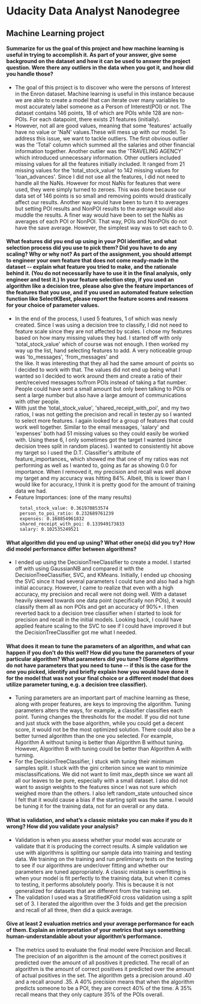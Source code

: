 # Udacity Data Analyst Nanodegree
## Machine Learning project

#### Summarize for us the goal of this project and how machine learning is useful in trying to accomplish it. As part of your answer, give some background on the dataset and how it can be used to answer the project question. Were there any outliers in the data when you got it, and how did you handle those?
  - The goal of this project is to discover who were the persons of Interest
in the Enron dataset. Machine learning is useful in this instance because we
are able to create a model that can iterate over many variables to most
accurately label someone as a Person of Interest(POI) or not. The dataset
contains 146 points, 18 of which are POIs while 128 are non-POIs. For each
datapoint, there exists 21 features (initially).
  - However, not all are good values, meaning that some 'features' actually
have no value or 'NaN' values.These will mess up with our model. To address
this issue, we want to tackle outliers. The first obvious outlier was the
'Total' column which summed all the salaries and other financial information
together. Another outlier was the 'TRAVELING AGENCY' which introduced
unnecessary information. Other outliers included missing values for all the
features initially included. It ranged from 21 missing values for the
'total_stock_value' to 142 missing values for 'loan_advances'. Since I did not
use all the features, I did not need to handle all the NaNs. However for most
NaNs for features that were used, they were simply turned to zeroes. This was
done because our data set of 146 points is so small and removing points would
drastically affect our results. Another way would have been to turn it to
averages but setting POI results and NonPOI results to the average would also
muddle the results. A finer way would have been to set the NaNs as averages of
each POI or NonPOI. That way, POIs and NonPOIs do not have the save average.
However, the simplest way was to set each to 0.

#### What features did you end up using in your POI identifier, and what selection process did you use to pick them? Did you have to do any scaling? Why or why not? As part of the assignment, you should attempt to engineer your own feature that does not come ready-made in the dataset -- explain what feature you tried to make, and the rationale behind it. (You do not necessarily have to use it in the final analysis, only engineer and test it.) In your feature selection step, if you used an algorithm like a decision tree, please also give the feature importances of the features that you use, and if you used an automated feature selection function like SelectKBest, please report the feature scores and reasons for your choice of parameter values.
  - In the end of the process, I used 5 features, 1 of which was newly
created. Since I was using a decision tree to classify, I did not need to
feature scale since they are not affected by scales. I chose my features based
on how many missing values they had. I started off with only 'total_stock_value'
which of course was not enough. I then worked my way up the list, hand selecting
features to add. A very noticeable group was 'to_messages', 'from_messages' and  
the like. It was interesting that they all had the same amount of points so I
decided to work with that. The values did not end up being what I wanted so I
decided to work around them and create a ratio of their sent/received messages
to/from POIs instead of taking a flat number. People could have sent a small
amount but only been talking to POIs or sent a large number but also have a
large amount of communications with other people.
  - With just the 'total_stock_value', 'shared_receipt_with_poi', and my two
ratios, I was not getting the precision and recall in tester.py so I wanted to
select more features. I again looked for a group of features that could work
well together. Similar to the email messages, 'salary' and 'expenses' both had
51 missing values so they could easily be worked with. Using these 6, I only
sometimes got the target I wanted (since decision trees split in random places).
I wanted to consistently hit above my target so I used the D.T. Classifier's
attribute of feature_importances_ which showed me that one of my ratios was
not performing as well as I wanted to, going as far as showing 0.0 for
importance. When I removed it, my precision and recall was well above my target
and my accuracy was hitting 84%. Albeit, this is lower than I would like for
accuracy, I think it is pretty good for the amount of training data we had.
  - Feature Importances: (one of the many results)
```
     total_stock_value: 0.361970853574
     person_to_poi_ratio: 0.232689761239
     expenses: 0.168854961832
     shared_receipt_with_poi: 0.133949173833
     salary: 0.102535249521
```
#### What algorithm did you end up using? What other one(s) did you try? How did model performance differ between algorithms?
  - I ended up using the DecisionTreeClassifier to create a model. I started
off with using GaussianNB and compared it with the DecisionTreeClassifier,
SVC, and KMeans. Initially, I ended up choosing the SVC since it had several
parameters I could tune and also had a high initial accuracy. However, I came
to realize that even with a high accuracy, my precision and recall were not
doing well. With a dataset heavily skewed towards one data point (specifically
non POIs), it would classify them all as non POIs and get an accuracy of 90%+.
I then reverted back to a decision tree classifier when I started to look for
precision and recall in the initial models. Looking back, I could have applied
feature scaling to the SVC to see if I could have improved it but the
DecisionTreeClassifier got me what I needed.

#### What does it mean to tune the parameters of an algorithm, and what can happen if you don’t do this well?  How did you tune the parameters of your particular algorithm? What parameters did you tune? (Some algorithms do not have parameters that you need to tune -- if this is the case for the one you picked, identify and briefly explain how you would have done it for the model that was not your final choice or a different model that does utilize parameter tuning, e.g. a decision tree classifier).
  - Tuning parameters are an important part of machine learning as these, along
with proper features, are keys to improving the algorithm. Tuning parameters
alters the ways, for example, a classifier classifies each point. Tuning changes
the thresholds for the model. If you did not tune and just stuck with the base
algorithm, while you could get a decent score, it would not be the most
optimized solution. There could also be a better turned algorithm than the one
you selected. For example, Algorithm A without tuning is better than Algorithm B
without tuning. However, Algorithm B with tuning could be better than Algorithm
A with turning.
  - For the DecisionTreeClassifier, I stuck with tuning their minimum samples
split. I stuck with the gini criterion since we want to minimize
misclassifications. We did not want to limit max_depth since we want all
all our leaves to be pure, especially with a small dataset. I also did not want
to assign weights to the features since I was not sure which weighed more than
the others. I also left random_state untouched since I felt that it would
cause a bias if the starting split was the same. I would be tuning it for
the training data, not for an overall or any data.

#### What is validation, and what’s a classic mistake you can make if you do it wrong? How did you validate your analysis?
  - Validation is when you assess whether your model was accurate or validate
that it is producing the correct results. A simple validation we use with
algorithms is splitting our sample data into training and testing data. We
training on the training and run preliminary tests on the testing to see if
our algorithms are under/over fitting and whether our parameters are tuned
appropriately. A classic mistake is overfitting is when your model is fit
perfectly to the training data, but when it comes to testing, it performs
absolutely poorly. This is because it is not generalized for datasets that
are different from the training set.
  - The validation I used was a StratifiedKFold cross validation using a split
set of 3. I iterated the algorithm over the 3 folds and get the precision
and recall of all three, then did a quick average.

#### Give at least 2 evaluation metrics and your average performance for each of them.  Explain an interpretation of your metrics that says something human-understandable about your algorithm’s performance.
  - The metrics used to evaluate the final model were Precision and Recall. The
precision of an algorithm is the amount of the correct positives it predicted
over the amount of all positives it predicted. The recall of an algorithm
is the amount of correct positives it predicted over the amount of actual
positives in the set. The algorithm gets a precision around .40 and a recall
around .35. A 40% precision means that when the algorithm predicts someone to
be a POI, they are correct 40% of the time. A 35% recall means that they only
capture 35% of the POIs overall.
